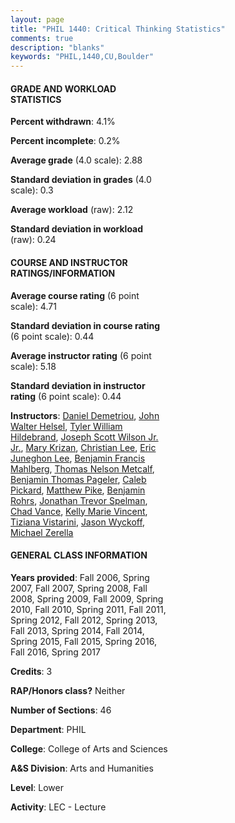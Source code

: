 ```yaml
---
layout: page
title: "PHIL 1440: Critical Thinking Statistics"
comments: true
description: "blanks"
keywords: "PHIL,1440,CU,Boulder"
---
```

<head>
<script src="https://ajax.googleapis.com/ajax/libs/jquery/2.1.3/jquery.min.js"></script>
<script src="https://dl.dropboxusercontent.com/s/pc42nxpaw1ea4o9/highcharts.js?dl=0"></script>
<!-- <script src="../assets/js/highcharts.js"></script> -->
<style type="text/css">@font-face {
	font-family: "Bebas Neue";
	src: url(https://www.filehosting.org/file/details/544349/BebasNeue Regular.otf) format("opentype");
	}
	h1.Bebas { 
		font-family: "Bebas Neue", Verdana, Tahoma;
	}
</style>
</head>
<body>
	<div id="container" style="float: right; width: 45%; height: 88%; margin-left: 2.5%; margin-right: 2.5%;"></div>
	<script language="JavaScript">
		$(document).ready(function() {
		var chart = {type: 'column'};
		var title = {text: 'Grade Distribution'};
		var xAxis = {categories: ['A','B','C','D','F'],crosshair: true};
		var yAxis = {min: 0,title: {text: 'Percentage'}};
		var tooltip = {headerFormat: '<center><b><span style="font-size:20px">{point.key}</span></b></center>',
		               pointFormat: '<td style="padding:0"><b>{point.y:.1f}%</b></td>',
		               footerFormat: '</table>',shared: true,useHTML: true};
		var plotOptions = {column: {pointPadding: 0.0,borderWidth: 0}};  
		var credits = {enabled: false};var series= [{name: 'Percent',data: [37.94,30.5,19.97,7.08,4.52,]}];
		var json = {};
		json.chart = chart;
		json.title = title;
		json.tooltip = tooltip;
		json.xAxis = xAxis;
		json.yAxis = yAxis;  
		json.series = series;
		json.plotOptions = plotOptions;  
		json.credits = credits;
		$('#container').highcharts(json);
	});
	</script>
</body>
			   
#### GRADE AND WORKLOAD STATISTICS

**Percent withdrawn**: 4.1%

**Percent incomplete**: 0.2%

**Average grade** (4.0 scale): 2.88

**Standard deviation in grades** (4.0 scale): 0.3

**Average workload** (raw): 2.12

**Standard deviation in workload** (raw): 0.24

#### COURSE AND INSTRUCTOR RATINGS/INFORMATION

**Average course rating** (6 point scale): 4.71

**Standard deviation in course rating** (6 point scale): 0.44

**Average instructor rating** (6 point scale): 5.18

**Standard deviation in instructor rating** (6 point scale): 0.44

**Instructors**: <a href='../../instructors/Daniel_Demetriou'>Daniel Demetriou</a>, <a href='../../instructors/John_Walter_Helsel'>John Walter Helsel</a>, <a href='../../instructors/Tyler_William_Hildebrand'>Tyler William Hildebrand</a>, <a href='../../instructors/Joseph_Scott_Wilson_Jr._Jr.'>Joseph Scott Wilson Jr. Jr.</a>, <a href='../../instructors/Mary_Krizan'>Mary Krizan</a>, <a href='../../instructors/Christian_Lee'>Christian Lee</a>, <a href='../../instructors/Eric_Juneghon_Lee'>Eric Juneghon Lee</a>, <a href='../../instructors/Benjamin_Francis_Mahlberg'>Benjamin Francis Mahlberg</a>, <a href='../../instructors/Thomas_Nelson_Metcalf'>Thomas Nelson Metcalf</a>, <a href='../../instructors/Benjamin_Thomas_Pageler'>Benjamin Thomas Pageler</a>, <a href='../../instructors/Caleb_Pickard'>Caleb Pickard</a>, <a href='../../instructors/Matthew_Pike'>Matthew Pike</a>, <a href='../../instructors/Benjamin_Rohrs'>Benjamin Rohrs</a>, <a href='../../instructors/Jonathan_Trevor_Spelman'>Jonathan Trevor Spelman</a>, <a href='../../instructors/Chad_Vance'>Chad Vance</a>, <a href='../../instructors/Kelly_Marie_Vincent'>Kelly Marie Vincent</a>, <a href='../../instructors/Tiziana_Vistarini'>Tiziana Vistarini</a>, <a href='../../instructors/Jason_Wyckoff'>Jason Wyckoff</a>, <a href='../../instructors/Michael_Zerella'>Michael Zerella</a>

#### GENERAL CLASS INFORMATION

**Years provided**: Fall 2006, Spring 2007, Fall 2007, Spring 2008, Fall 2008, Spring 2009, Fall 2009, Spring 2010, Fall 2010, Spring 2011, Fall 2011, Spring 2012, Fall 2012, Spring 2013, Fall 2013, Spring 2014, Fall 2014, Spring 2015, Fall 2015, Spring 2016, Fall 2016, Spring 2017

**Credits**: 3

**RAP/Honors class?** Neither

**Number of Sections**: 46

**Department**: PHIL

**College**: College of Arts and Sciences

**A&S Division**: Arts and Humanities

**Level**: Lower

**Activity**: LEC - Lecture
